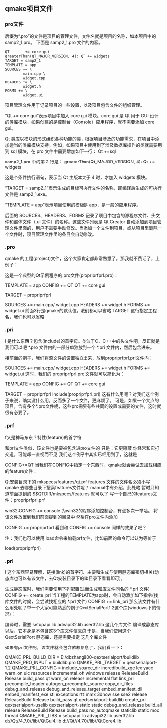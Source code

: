 ## qmake项目文件

### pro文件

后缀为“.pro”的文件是项目的管理文件，文件名就是项目的名称，如本项目中的 samp2_1.pro。 下面是 samp2_1.pro 文件的内容。

```
QT       += core gui
greaterThan(QT_MAJOR_VERSION, 4): QT += widgets
TARGET = samp2_1
TEMPLATE = app
SOURCES += \
        main.cpp \
        widget.cpp
HEADERS += \
        widget.h
FORMS += \
        widget.ui
```

项目管理文件用于记录项目的一些设置，以及项目包含文件的组织管理。

“Qt += core gui”表示项目中加入 core gui 模块。core gui 是 Qt 用于 GUI 设计的类库模块，如果创建的是控制台（Console）应用程序，就不需要添加 core gui。

Qt 类库以模块的形式组织各种功能的类，根据项目涉及的功能需求，在项目中添加适当的类库模块支持。例如，如果项目中使用到了涉及数据库操作的类就需要用到 sql 模块，在 pro 文件中需要增加如下一行：
Qt +=sql

samp2_1.pro 中的第 2 行是：
greaterThan(Qt_MAJOR_VERSION, 4): Qt += widgets

这是个条件执行语句，表示当 Qt 主版本大于 4 时，才加入 widgets 模块。

“TARGET = samp2_1”表示生成的目标可执行文件的名称，即编译后生成的可执行文件是 samp2_1.exe。

“TEMPLATE = app”表示项目使用的模板是 app，是一般的应用程序。

后面的 SOURCES、HEADERS、FORMS 记录了项目中包含的源程序文件、头文件和窗体文件（.ui 文件）的名称。这些文件列表是 Qt Creator 自动添加到项目管理文件里面的，用户不需要手动修改。当添加一个文件到项目，或从项目里删除一个文件时，项目管理文件里的条目会自动修改。

### .pro
qmake 的工程(project)文件，这个大家肯定都非常熟悉了。那我就不费话了，上例子：

这是一个典型的Qt示例程序的.pro文件(propriprfprl.pro)：

TEMPLATE = app
CONFIG += QT
QT += core gui

TARGET = propriprfprl

SOURCES += main.cpp/
        widget.cpp
HEADERS  += widget.h
FORMS    += widget.ui
前面3行是qmake的默认值，我们都可以省略
TARGET 这行指定工程名，我们也可以省略

### .pri
i 是什么东西？包含(include)的首字母。类似于C、C++中的头文件吧，反正就是我们可以吧 *.pro 文件内的一部分单独放到一个 *.pri 文件内，然后包含进来。

接前面的例子，我们将源文件的设置独立出来，放到propriprfprl.pri文件内：

SOURCES += main.cpp/
        widget.cpp
HEADERS  += widget.h
FORMS    += widget.ui
这时，我们的 propriprfprl.pro 文件就可以简化为：

TEMPLATE = app
CONFIG += QT
QT += core gui

TARGET = propriprfprl
include(propriprfprl.pri)
这有什么用呢？对我们这个例子来说，确实没什么用，反而多了一个文件，更麻烦了。
可是，如果一个大点的项目，含有多个*.pro文件呢，这些pro需要有些共同的设置或需要的文件，这时就很有必要了。

### .prf

f又是神马东东？特性(feature)的首字符

和pri文件类似，该文件也是要被包含进pro文件的
只是：它更隐蔽
你经常和它打交道，可能却一直视而不见
我们这个例子中其实已经用到了，这就是

CONFIG+=QT
当我们在CONFIG中指定一个东西时，qmake就会尝试去加载相应的feature文件：

Qt安装目录下的 mkspecs/features/qt.prf
features 文件的文件名必须小写
qmake 去哪些目录下搜索features文件呢？
manual中有介绍，此处略
暂时只知道前面提到的 $$QTDIR/mkspecs/features 就可以了
写一个自己的features文件：propriprfprl.prf

win32:CONFIG += console
为win32的程序添加控制台，有点多次一举哈。
将该文件放置到我们前面提到的目录中
然后在pro文件内添加

CONFIG += propriprfprl
看到和 CONFIG += console 同样的效果了吧？

注：我们也可以使用 load命令来加载prf文件，比如前面的命令可以认为等价于

load(propriprfprl)

### .prl

l 这个东西容易理解，链接(link)的首字符。主要和生成与使用静态库密切相关(动态库也可以有该文件，去Qt安装目录下的lib目录下看看即可)。

生成静态库时，我们需要使用下列配置(进而生成和库文件同名的 *.prl 文件)
CONFIG += create_prl
当工程的TEMPLATE为app时，会自动添加如下指令(找库文件的时候，会尝试找相应的 *.prl 文件)
CONFIG += link_pri
那么该文件有什么用处呢？举一个大家可能熟悉的例子QextSerialPort1.2这个库(windows下的情况)：

编译时，需要 setupapi.lib advapi32.lib user32.lib 这几个库文件
编译成静态库以后，它本身是不包含这3个库文件信息的
于是，当我们使用这个 QextSerialPort 静态库，还是需要指定 这几个库文件

如果有prl文件呢，该文件就会包含依赖信息了，我们看一下：

QMAKE_PRL_BUILD_DIR = E:/dbzhang800-qextserialport/buildlib
QMAKE_PRO_INPUT = buildlib.pro
QMAKE_PRL_TARGET = qextserialport-1.2
QMAKE_PRL_CONFIG = include_source_dir incredibuild_xge lex yacc warn_on uic resources incremental_off windows release ReleaseBuild Release build_pass qt warn_on release incremental flat link_prl precompile_header autogen_precompile_source copy_dir_files debug_and_release debug_and_release_target embed_manifest_dll embed_manifest_exe stl exceptions rtti mmx 3dnow sse sse2 release ReleaseBuild Release build_pass qt qextserialport-buildlib create_prl qextserialport-uselib qextserialport-static static debug_and_release build_all release ReleaseBuild Release build_pass no_autoqmake staticlib static moc thread
QMAKE_PRL_LIBS = setupapi.lib advapi32.lib user32.lib d://Qt//4.7.0//lib//QtGui4.lib d://Qt//4.7.0//lib//QtCore4.lib 